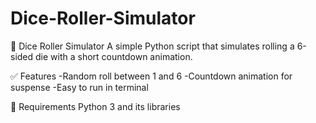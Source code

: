 # Dice-Roller-Simulator
🎲 Dice Roller Simulator
A simple Python script that simulates rolling a 6-sided die with a short countdown animation.

✅ Features
-Random roll between 1 and 6
-Countdown animation for suspense
-Easy to run in terminal

🧰 Requirements
Python 3 and its libraries
